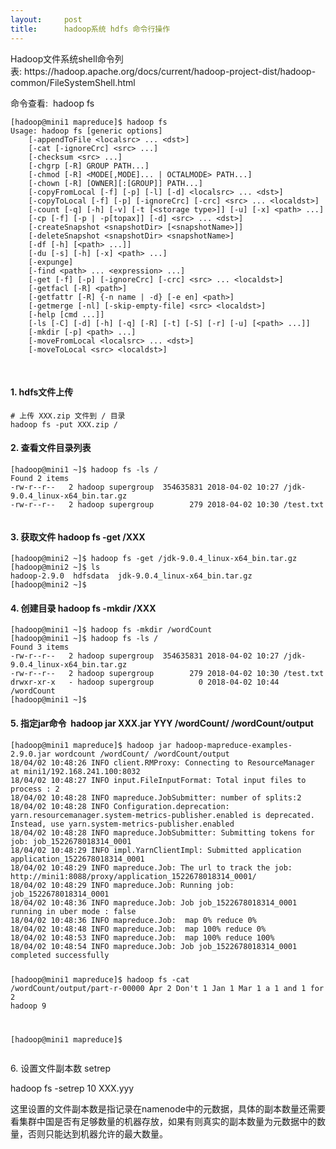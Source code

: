 ```yaml
---
layout:     post
title:      hadoop系统 hdfs 命令行操作
---
```

<div id="article_content" class="article_content clearfix csdn-tracking-statistics" data-pid="blog" data-mod="popu_307" data-dsm="post">
								            <link rel="stylesheet" href="https://csdnimg.cn/release/phoenix/template/css/ck_htmledit_views-f76675cdea.css">
						<div class="htmledit_views" id="content_views">
                <p>Hadoop文件系统shell命令列表: https://hadoop.apache.org/docs/current/hadoop-project-dist/hadoop-common/FileSystemShell.html</p><p>命令查看:  hadoop fs</p><pre><code class="language-html">[hadoop@mini1 mapreduce]$ hadoop fs
Usage: hadoop fs [generic options]
	[-appendToFile &lt;localsrc&gt; ... &lt;dst&gt;]
	[-cat [-ignoreCrc] &lt;src&gt; ...]
	[-checksum &lt;src&gt; ...]
	[-chgrp [-R] GROUP PATH...]
	[-chmod [-R] &lt;MODE[,MODE]... | OCTALMODE&gt; PATH...]
	[-chown [-R] [OWNER][:[GROUP]] PATH...]
	[-copyFromLocal [-f] [-p] [-l] [-d] &lt;localsrc&gt; ... &lt;dst&gt;]
	[-copyToLocal [-f] [-p] [-ignoreCrc] [-crc] &lt;src&gt; ... &lt;localdst&gt;]
	[-count [-q] [-h] [-v] [-t [&lt;storage type&gt;]] [-u] [-x] &lt;path&gt; ...]
	[-cp [-f] [-p | -p[topax]] [-d] &lt;src&gt; ... &lt;dst&gt;]
	[-createSnapshot &lt;snapshotDir&gt; [&lt;snapshotName&gt;]]
	[-deleteSnapshot &lt;snapshotDir&gt; &lt;snapshotName&gt;]
	[-df [-h] [&lt;path&gt; ...]]
	[-du [-s] [-h] [-x] &lt;path&gt; ...]
	[-expunge]
	[-find &lt;path&gt; ... &lt;expression&gt; ...]
	[-get [-f] [-p] [-ignoreCrc] [-crc] &lt;src&gt; ... &lt;localdst&gt;]
	[-getfacl [-R] &lt;path&gt;]
	[-getfattr [-R] {-n name | -d} [-e en] &lt;path&gt;]
	[-getmerge [-nl] [-skip-empty-file] &lt;src&gt; &lt;localdst&gt;]
	[-help [cmd ...]]
	[-ls [-C] [-d] [-h] [-q] [-R] [-t] [-S] [-r] [-u] [&lt;path&gt; ...]]
	[-mkdir [-p] &lt;path&gt; ...]
	[-moveFromLocal &lt;localsrc&gt; ... &lt;dst&gt;]
	[-moveToLocal &lt;src&gt; &lt;localdst&gt;]
</code></pre><br><h4>1. hdfs文件上传</h4><pre><code class="language-html"># 上传 XXX.zip 文件到 / 目录
hadoop fs -put XXX.zip /</code></pre><h4>2. 查看文件目录列表</h4><pre><code class="language-html">[hadoop@mini1 ~]$ hadoop fs -ls /
Found 2 items
-rw-r--r--   2 hadoop supergroup  354635831 2018-04-02 10:27 /jdk-9.0.4_linux-x64_bin.tar.gz
-rw-r--r--   2 hadoop supergroup        279 2018-04-02 10:30 /test.txt</code></pre><p><img src="https://img-blog.csdn.net/20180402223152452" alt=""></p><h4>3. 获取文件 hadoop fs -get /XXX</h4><pre><code class="language-html">[hadoop@mini2 ~]$ hadoop fs -get /jdk-9.0.4_linux-x64_bin.tar.gz
[hadoop@mini2 ~]$ ls
hadoop-2.9.0  hdfsdata  jdk-9.0.4_linux-x64_bin.tar.gz
[hadoop@mini2 ~]$ 
</code></pre><h4>4. 创建目录 hadoop fs -mkdir /XXX</h4><pre><code class="language-html">[hadoop@mini1 ~]$ hadoop fs -mkdir /wordCount
[hadoop@mini1 ~]$ hadoop fs -ls /
Found 3 items
-rw-r--r--   2 hadoop supergroup  354635831 2018-04-02 10:27 /jdk-9.0.4_linux-x64_bin.tar.gz
-rw-r--r--   2 hadoop supergroup        279 2018-04-02 10:30 /test.txt
drwxr-xr-x   - hadoop supergroup          0 2018-04-02 10:44 /wordCount
[hadoop@mini1 ~]$ </code></pre><h4>5. 指定jar命令  hadoop jar XXX.jar YYY /wordCount/ /wordCount/output</h4><pre><code class="language-html">[hadoop@mini1 mapreduce]$ hadoop jar hadoop-mapreduce-examples-2.9.0.jar wordcount /wordCount/ /wordCount/output
18/04/02 10:48:26 INFO client.RMProxy: Connecting to ResourceManager at mini1/192.168.241.100:8032
18/04/02 10:48:27 INFO input.FileInputFormat: Total input files to process : 2
18/04/02 10:48:28 INFO mapreduce.JobSubmitter: number of splits:2
18/04/02 10:48:28 INFO Configuration.deprecation: yarn.resourcemanager.system-metrics-publisher.enabled is deprecated. Instead, use yarn.system-metrics-publisher.enabled
18/04/02 10:48:28 INFO mapreduce.JobSubmitter: Submitting tokens for job: job_1522678018314_0001
18/04/02 10:48:29 INFO impl.YarnClientImpl: Submitted application application_1522678018314_0001
18/04/02 10:48:29 INFO mapreduce.Job: The url to track the job: http://mini1:8088/proxy/application_1522678018314_0001/
18/04/02 10:48:29 INFO mapreduce.Job: Running job: job_1522678018314_0001
18/04/02 10:48:36 INFO mapreduce.Job: Job job_1522678018314_0001 running in uber mode : false
18/04/02 10:48:36 INFO mapreduce.Job:  map 0% reduce 0%
18/04/02 10:48:48 INFO mapreduce.Job:  map 100% reduce 0%
18/04/02 10:48:53 INFO mapreduce.Job:  map 100% reduce 100%
18/04/02 10:48:54 INFO mapreduce.Job: Job job_1522678018314_0001 completed successfully


[hadoop@mini1 mapreduce]$ hadoop fs -cat /wordCount/output/part-r-00000
Apr	2
Don't	1
Jan	1
Mar	1
a	1
and	1
for	2
hadoop	9

[hadoop@mini1 mapreduce]$ 
</code></pre><p>6. 设置文件副本数 setrep</p><p>hadoop fs -setrep 10 XXX.yyy</p><p>这里设置的文件副本数是指记录在namenode中的元数据，具体的副本数量还需要看集群中国是否有足够数量的机器存放，如果有则真实的副本数量为元数据中的数量，否则只能达到机器允许的最大数量。</p>            </div>
                </div>